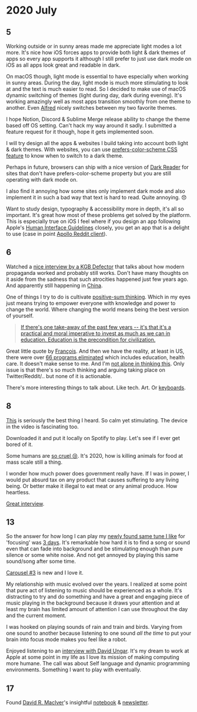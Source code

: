 # 2020 July

## 5

Working outside or in sunny areas made me appreciate light modes a lot more. It's nice how iOS forces apps to provide both light & dark themes of apps so every app supports it although I still prefer to just use dark mode on iOS as all apps look great and readable in dark.

On macOS though, light mode is essential to have especially when working in sunny areas. During the day, light mode is much more stimulating to look at and the text is much easier to read. So I decided to make use of macOS dynamic switching of themes (light during day, dark during evening). It's working amazingly well as most apps transition smoothly from one theme to another. Even [Alfred](../../macOS/apps/alfred/alfred.md) nicely switches between my two favorite themes.

I hope Notion, Discord & Sublime Merge release ability to change the theme based off OS setting. Can't hack my way around it sadly. I submitted a feature request for it though, hope it gets implemented soon.

I will try design all the apps & websites I build taking into account both light & dark themes. With websites, you can use [prefers-color-scheme CSS feature](https://developer.mozilla.org/en-US/docs/Web/CSS/@media/prefers-color-scheme) to know when to switch to a dark theme.

Perhaps in future, browsers can ship with a nice version of [Dark Reader](https://darkreader.org/) for sites that don't have prefers-color-scheme property but you are still operating with dark mode on.

I also find it annoying how some sites only implement dark mode and also implement it in such a bad way that text is hard to read. Quite annoying. 😞

Want to study design, typography & accessibility more in depth, it's all so important. It's great how most of these problems get solved by the platform. This is especially true on iOS I feel where if you design an app following Apple's [Human Interface Guidelines](https://developer.apple.com/design/human-interface-guidelines/) closely, you get an app that is a delight to use (case in point [Apollo Reddit client](https://apolloapp.io)).

## 6

Watched a [nice interview by a KGB Defector](https://www.youtube.com/watch?v=zgmg2VFX058) that talks about how modern propaganda worked and probably still works. Don't have many thoughts on it aside from the sadness that such atrocities happened just few years ago. And apparently still happening in [China](https://twitter.com/patrickc/status/1277783532182671361).

One of things I try to do is cultivate [positive-sum thinking](https://twitter.com/eriktorenberg/status/1279831396161220608). Which in my eyes just means trying to empower everyone with knowledge and power to change the world. Where changing the world means being the best version of yourself.

> [If there's one take-away of the past few years -- it's that it's a practical and moral imperative to invest as much as we can in education. Education is the precondition for civilization.](https://twitter.com/fchollet/status/1278853987635064832)

Great little quote by [François](https://twitter.com/fchollet). And then we have the reality, at least in US, there were over [66 programs eliminated](https://thehill.com/policy/finance/334768-here-are-the-66-programs-eliminated-in-trumps-budget) which includes education, health care. It doesn't make sense to me. And I'm [not alone in thinking this](https://www.reddit.com/r/politics/comments/hlslw0/biden_tells_teachers_their_profession_is_the_most/). Only issue is that there's so much thinking and arguing taking place on Twitter/Reddit/.. but none of it is actionable.

There's more interesting things to talk about. Like tech. Art. Or [keyboards](https://zealot.hu/absolem/).

## 8

[This](https://twitter.com/trorez/status/1280440336855138304) is seriously the best thing I heard. So calm yet stimulating. The device in the video is fascinating too.

Downloaded it and put it locally on Spotify to play. Let's see if I ever get bored of it.

Some humans are [so cruel 😢](https://www.youtube.com/watch?v=YhL8dB7sgNY). It's 2020, how is killing animals for food at mass scale still a thing.

I wonder how much power does government really have. If I was in power, I would put absurd tax on any product that causes suffering to any living being. Or better make it illegal to eat meat or any animal produce. How heartless.

[Great interview](https://www.youtube.com/watch?v=a_mQR7w__F0).

## 13

So the answer for how long I can play my [newly found same tune I like](https://twitter.com/trorez/status/1280440336855138304) for 'focusing' was [3 days](https://github.com/nikitavoloboev/dotfiles/commit/194d8453b2afcd14b8df1c791916b768ef132f85). It's remarkable how hard it is to find a song or sound even that can fade into background and be stimulating enough than pure silence or some white noise. And not get annoyed by playing this same sound/song after some time.

[Carousel #3](https://open.spotify.com/track/5a3frR7WKCWyLROlGbDg46?si=SR9PB1_rREGeHEhEHxXPjA) is new and I love it.

My relationship with music evolved over the years. I realized at some point that pure act of listening to music should be experienced as a whole. It's distracting to try and do something and have a great and engaging piece of music playing in the background because it draws your attention and at least my brain has limited amount of attention I can use throughout the day and the current moment.

I was hooked on playing sounds of rain and train and birds. Varying from one sound to another because listening to one sound _all the time_ to put your brain into focus mode makes you feel like a robot.

Enjoyed listening to an [interview with David Ungar](https://www.youtube.com/watch?v=8nfrC-YLYqc). It's my dream to work at Apple at some point in my life as I love its mission of making computing more humane. The call was about Self language and dynamic programming environments. Something I want to play with eventually.

## 17

Found [David R. MacIver](https://www.drmaciver.com)'s insightful [notebook](https://notebook.drmaciver.com/) & [newsletter](https://drmaciver.substack.com/).
